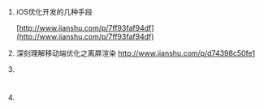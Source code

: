 1. iOS优化开发的几种手段

   [http://www.jianshu.com/p/7ff93faf94df](http://www.jianshu.com/p/7ff93faf94df)

2.  深刻理解移动端优化之离屏渲染
   http://www.jianshu.com/p/d74398c50fe1
3. 

1. # 



